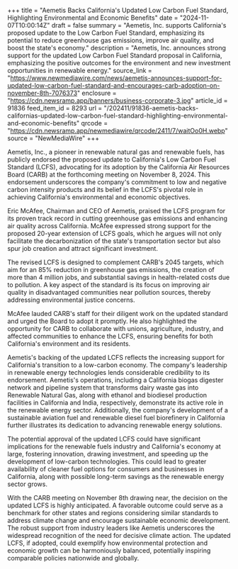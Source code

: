 +++
title = "Aemetis Backs California's Updated Low Carbon Fuel Standard, Highlighting Environmental and Economic Benefits"
date = "2024-11-07T10:00:14Z"
draft = false
summary = "Aemetis, Inc. supports California's proposed update to the Low Carbon Fuel Standard, emphasizing its potential to reduce greenhouse gas emissions, improve air quality, and boost the state's economy."
description = "Aemetis, Inc. announces strong support for the updated Low Carbon Fuel Standard proposal in California, emphasizing the positive outcomes for the environment and new investment opportunities in renewable energy."
source_link = "https://www.newmediawire.com/news/aemetis-announces-support-for-updated-low-carbon-fuel-standard-and-encourages-carb-adoption-on-november-8th-7076373"
enclosure = "https://cdn.newsramp.app/banners/business-corporate-3.jpg"
article_id = 91836
feed_item_id = 8293
url = "/202411/91836-aemetis-backs-californias-updated-low-carbon-fuel-standard-highlighting-environmental-and-economic-benefits"
qrcode = "https://cdn.newsramp.app/newmediawire/qrcode/2411/7/waitOo0H.webp"
source = "NewMediaWire"
+++

<p>Aemetis, Inc., a pioneer in renewable natural gas and renewable fuels, has publicly endorsed the proposed update to California's Low Carbon Fuel Standard (LCFS), advocating for its adoption by the California Air Resources Board (CARB) at the forthcoming meeting on November 8, 2024. This endorsement underscores the company's commitment to low and negative carbon intensity products and its belief in the LCFS's pivotal role in achieving California's environmental and economic objectives.</p><p>Eric McAfee, Chairman and CEO of Aemetis, praised the LCFS program for its proven track record in cutting greenhouse gas emissions and enhancing air quality across California. McAfee expressed strong support for the proposed 20-year extension of LCFS goals, which he argues will not only facilitate the decarbonization of the state's transportation sector but also spur job creation and attract significant investment.</p><p>The revised LCFS is designed to complement CARB's 2045 targets, which aim for an 85% reduction in greenhouse gas emissions, the creation of more than 4 million jobs, and substantial savings in health-related costs due to pollution. A key aspect of the standard is its focus on improving air quality in disadvantaged communities near pollution sources, thereby addressing environmental justice concerns.</p><p>McAfee lauded CARB's staff for their diligent work on the updated standard and urged the Board to adopt it promptly. He also highlighted the opportunity for CARB to collaborate with unions, agriculture, industry, and affected communities to enhance the LCFS, ensuring benefits for both California's environment and its residents.</p><p>Aemetis's backing of the updated LCFS reflects the increasing support for California's transition to a low-carbon economy. The company's leadership in renewable energy technologies lends considerable credibility to its endorsement. Aemetis's operations, including a California biogas digester network and pipeline system that transforms dairy waste gas into Renewable Natural Gas, along with ethanol and biodiesel production facilities in California and India, respectively, demonstrate its active role in the renewable energy sector. Additionally, the company's development of a sustainable aviation fuel and renewable diesel fuel biorefinery in California further illustrates its dedication to advancing renewable energy solutions.</p><p>The potential approval of the updated LCFS could have significant implications for the renewable fuels industry and California's economy at large, fostering innovation, drawing investment, and speeding up the development of low-carbon technologies. This could lead to greater availability of cleaner fuel options for consumers and businesses in California, along with possible long-term savings as the renewable energy sector grows.</p><p>With the CARB meeting on November 8th drawing near, the decision on the updated LCFS is highly anticipated. A favorable outcome could serve as a benchmark for other states and regions considering similar standards to address climate change and encourage sustainable economic development. The robust support from industry leaders like Aemetis underscores the widespread recognition of the need for decisive climate action. The updated LCFS, if adopted, could exemplify how environmental protection and economic growth can be harmoniously balanced, potentially inspiring comparable policies nationwide and globally.</p>
